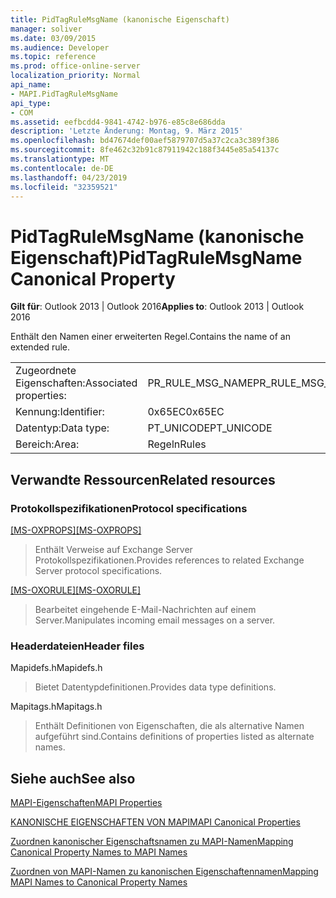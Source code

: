 ```yaml
---
title: PidTagRuleMsgName (kanonische Eigenschaft)
manager: soliver
ms.date: 03/09/2015
ms.audience: Developer
ms.topic: reference
ms.prod: office-online-server
localization_priority: Normal
api_name:
- MAPI.PidTagRuleMsgName
api_type:
- COM
ms.assetid: eefbcdd4-9841-4742-b976-e85c8e686dda
description: 'Letzte Änderung: Montag, 9. März 2015'
ms.openlocfilehash: bd47674def00aef5879707d5a37c2ca3c389f386
ms.sourcegitcommit: 8fe462c32b91c87911942c188f3445e85a54137c
ms.translationtype: MT
ms.contentlocale: de-DE
ms.lasthandoff: 04/23/2019
ms.locfileid: "32359521"
---
```

# <a name="pidtagrulemsgname-canonical-property"></a><span data-ttu-id="44287-103">PidTagRuleMsgName (kanonische Eigenschaft)</span><span class="sxs-lookup"><span data-stu-id="44287-103">PidTagRuleMsgName Canonical Property</span></span>

  
  
<span data-ttu-id="44287-104">**Gilt für**: Outlook 2013 | Outlook 2016</span><span class="sxs-lookup"><span data-stu-id="44287-104">**Applies to**: Outlook 2013 | Outlook 2016</span></span> 
  
<span data-ttu-id="44287-105">Enthält den Namen einer erweiterten Regel.</span><span class="sxs-lookup"><span data-stu-id="44287-105">Contains the name of an extended rule.</span></span>
  
|||
|:-----|:-----|
|<span data-ttu-id="44287-106">Zugeordnete Eigenschaften:</span><span class="sxs-lookup"><span data-stu-id="44287-106">Associated properties:</span></span>  <br/> |<span data-ttu-id="44287-107">PR_RULE_MSG_NAME</span><span class="sxs-lookup"><span data-stu-id="44287-107">PR_RULE_MSG_NAME</span></span>  <br/> |
|<span data-ttu-id="44287-108">Kennung:</span><span class="sxs-lookup"><span data-stu-id="44287-108">Identifier:</span></span>  <br/> |<span data-ttu-id="44287-109">0x65EC</span><span class="sxs-lookup"><span data-stu-id="44287-109">0x65EC</span></span>  <br/> |
|<span data-ttu-id="44287-110">Datentyp:</span><span class="sxs-lookup"><span data-stu-id="44287-110">Data type:</span></span>  <br/> |<span data-ttu-id="44287-111">PT_UNICODE</span><span class="sxs-lookup"><span data-stu-id="44287-111">PT_UNICODE</span></span>  <br/> |
|<span data-ttu-id="44287-112">Bereich:</span><span class="sxs-lookup"><span data-stu-id="44287-112">Area:</span></span>  <br/> |<span data-ttu-id="44287-113">Regeln</span><span class="sxs-lookup"><span data-stu-id="44287-113">Rules</span></span>  <br/> |
   
## <a name="related-resources"></a><span data-ttu-id="44287-114">Verwandte Ressourcen</span><span class="sxs-lookup"><span data-stu-id="44287-114">Related resources</span></span>

### <a name="protocol-specifications"></a><span data-ttu-id="44287-115">Protokollspezifikationen</span><span class="sxs-lookup"><span data-stu-id="44287-115">Protocol specifications</span></span>

<span data-ttu-id="44287-116">[[MS-OXPROPS]](https://msdn.microsoft.com/library/f6ab1613-aefe-447d-a49c-18217230b148%28Office.15%29.aspx)</span><span class="sxs-lookup"><span data-stu-id="44287-116">[[MS-OXPROPS]](https://msdn.microsoft.com/library/f6ab1613-aefe-447d-a49c-18217230b148%28Office.15%29.aspx)</span></span>
  
> <span data-ttu-id="44287-117">Enthält Verweise auf Exchange Server Protokollspezifikationen.</span><span class="sxs-lookup"><span data-stu-id="44287-117">Provides references to related Exchange Server protocol specifications.</span></span>
    
<span data-ttu-id="44287-118">[[MS-OXORULE]](https://msdn.microsoft.com/library/70ac9436-501e-43e2-9163-20d2b546b886%28Office.15%29.aspx)</span><span class="sxs-lookup"><span data-stu-id="44287-118">[[MS-OXORULE]](https://msdn.microsoft.com/library/70ac9436-501e-43e2-9163-20d2b546b886%28Office.15%29.aspx)</span></span>
  
> <span data-ttu-id="44287-119">Bearbeitet eingehende E-Mail-Nachrichten auf einem Server.</span><span class="sxs-lookup"><span data-stu-id="44287-119">Manipulates incoming email messages on a server.</span></span>
    
### <a name="header-files"></a><span data-ttu-id="44287-120">Headerdateien</span><span class="sxs-lookup"><span data-stu-id="44287-120">Header files</span></span>

<span data-ttu-id="44287-121">Mapidefs.h</span><span class="sxs-lookup"><span data-stu-id="44287-121">Mapidefs.h</span></span>
  
> <span data-ttu-id="44287-122">Bietet Datentypdefinitionen.</span><span class="sxs-lookup"><span data-stu-id="44287-122">Provides data type definitions.</span></span>
    
<span data-ttu-id="44287-123">Mapitags.h</span><span class="sxs-lookup"><span data-stu-id="44287-123">Mapitags.h</span></span>
  
> <span data-ttu-id="44287-124">Enthält Definitionen von Eigenschaften, die als alternative Namen aufgeführt sind.</span><span class="sxs-lookup"><span data-stu-id="44287-124">Contains definitions of properties listed as alternate names.</span></span>
    
## <a name="see-also"></a><span data-ttu-id="44287-125">Siehe auch</span><span class="sxs-lookup"><span data-stu-id="44287-125">See also</span></span>



[<span data-ttu-id="44287-126">MAPI-Eigenschaften</span><span class="sxs-lookup"><span data-stu-id="44287-126">MAPI Properties</span></span>](mapi-properties.md)
  
[<span data-ttu-id="44287-127">KANONISCHE EIGENSCHAFTEN VON MAPI</span><span class="sxs-lookup"><span data-stu-id="44287-127">MAPI Canonical Properties</span></span>](mapi-canonical-properties.md)
  
[<span data-ttu-id="44287-128">Zuordnen kanonischer Eigenschaftsnamen zu MAPI-Namen</span><span class="sxs-lookup"><span data-stu-id="44287-128">Mapping Canonical Property Names to MAPI Names</span></span>](mapping-canonical-property-names-to-mapi-names.md)
  
[<span data-ttu-id="44287-129">Zuordnen von MAPI-Namen zu kanonischen Eigenschaftennamen</span><span class="sxs-lookup"><span data-stu-id="44287-129">Mapping MAPI Names to Canonical Property Names</span></span>](mapping-mapi-names-to-canonical-property-names.md)

